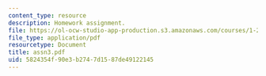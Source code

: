 ```yaml
---
content_type: resource
description: Homework assignment.
file: https://ol-ocw-studio-app-production.s3.amazonaws.com/courses/1-201j-introduction-to-transportation-systems-fall-2006/5824354f90e3b2747d1587de49122145_assn3.pdf
file_type: application/pdf
resourcetype: Document
title: assn3.pdf
uid: 5824354f-90e3-b274-7d15-87de49122145
---
```

